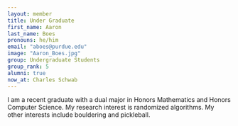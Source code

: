 ```yaml
---
layout: member
title: Under Graduate
first_name: Aaron
last_name: Boes
pronouns: he/him
email: "aboes@purdue.edu"
image: "Aaron_Boes.jpg"
group: Undergraduate Students
group_rank: 5
alumni: true
now_at: Charles Schwab
---
```

I am a recent graduate with a dual major in Honors Mathematics and Honors Computer Science. My research interest is randomized algorithms. My other interests include bouldering and pickleball.

